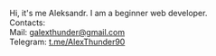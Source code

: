 Hi, it's me Aleksandr.
I am a beginner web developer.  
Contacts:  
Mail: [galexthunder@gmail.com](mailto:http://galexthunder@gmail.com/ "Send mail to")  
Telegram: [t.me/AlexThunder90](http://t.me/AlexThunder90/ "telegram")
